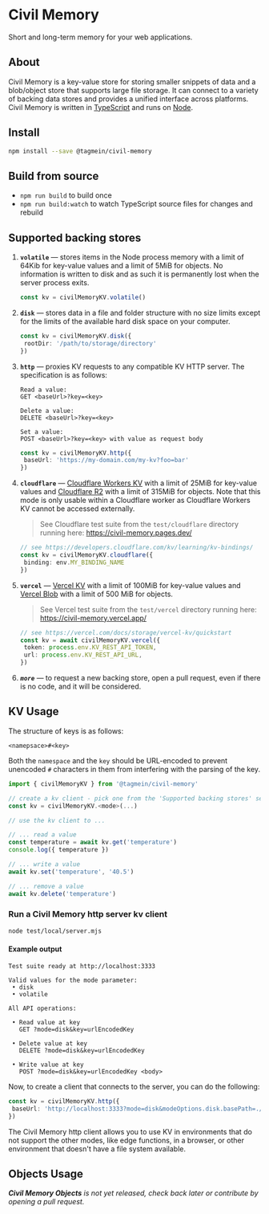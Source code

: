 # Civil Memory

Short and long-term memory for your web applications.

## About

Civil Memory is a key-value store for storing smaller snippets of data and a blob/object store that supports large file storage. It can connect to a variety of backing data stores and provides a unified interface across platforms. Civil Memory is written in [TypeScript](https://www.typescriptlang.org/) and runs on [Node](https://nodejs.org/).

## Install

```sh
npm install --save @tagmein/civil-memory
```

## Build from source

- `npm run build` to build once
- `npm run build:watch` to watch TypeScript source files for changes and rebuild

## Supported backing stores

1. **`volatile`** &mdash; stores items in the Node process memory with a limit of 64Kib for key-value values and a limit of 5MiB for objects. No information is written to disk and as such it is permanently lost when the server process exits.

   >

   ```TypeScript
   const kv = civilMemoryKV.volatile()
   ```

2. **`disk`** &mdash; stores data in a file and folder structure with no size limits except for the limits of the available hard disk space on your computer.

   >

   ```TypeScript
   const kv = civilMemoryKV.disk({
    rootDir: '/path/to/storage/directory'
   })
   ```

3. **`http`** &mdash; proxies KV requests to any compatible KV HTTP server. The specification is as follows:

   >

   ```
   Read a value:
   GET <baseUrl>?key=<key>

   Delete a value:
   DELETE <baseUrl>?key=<key>

   Set a value:
   POST <baseUrl>?key=<key> with value as request body
   ```

   >

   ```TypeScript
   const kv = civilMemoryKV.http({
    baseUrl: 'https://my-domain.com/my-kv?foo=bar'
   })
   ```

4. **`cloudflare`** &mdash; [Cloudflare Workers KV](https://developers.cloudflare.com/kv) with a limit of 25MiB for key-value values and [Cloudflare R2](https://developers.cloudflare.com/r2) with a limit of 315MiB for objects. Note that this mode is only usable within a Cloudflare worker as Cloudflare Workers KV cannot be accessed externally.

   > See Cloudflare test suite from the `test/cloudflare` directory running here: https://civil-memory.pages.dev/

   >

   ```TypeScript
   // see https://developers.cloudflare.com/kv/learning/kv-bindings/
   const kv = civilMemoryKV.cloudflare({
    binding: env.MY_BINDING_NAME
   })
   ```

5. **`vercel`** &mdash; [Vercel KV](https://vercel.com/storage/kv) with a limit of 100MiB for key-value values and [Vercel Blob](https://vercel.com/docs/storage/vercel-blob) with a limit of 500 MiB for objects.

   > See Vercel test suite from the `test/vercel` directory running here: https://civil-memory.vercel.app/

   >

   ```TypeScript
   // see https://vercel.com/docs/storage/vercel-kv/quickstart
   const kv = await civilMemoryKV.vercel({
    token: process.env.KV_REST_API_TOKEN,
    url: process.env.KV_REST_API_URL,
   })
   ```

6. **_`more`_** &mdash; to request a new backing store, open a pull request, even if there is no code, and it will be considered.

## KV Usage

The structure of keys is as follows:

```
<namepsace>#<key>
```

Both the `namespace` and the `key` should be URL-encoded to prevent unencoded `#` characters in them from interfering with the parsing of the key.

```TypeScript
import { civilMemoryKV } from '@tagmein/civil-memory'

// create a kv client - pick one from the 'Supported backing stores' section above
const kv = civilMemoryKV.<mode>(...)

// use the kv client to ...

// ... read a value
const temperature = await kv.get('temperature')
console.log({ temperature })

// ... write a value
await kv.set('temperature', '40.5')

// ... remove a value
await kv.delete('temperature')
```

### Run a Civil Memory http server kv client

```sh
node test/local/server.mjs
```

#### Example output

```
Test suite ready at http://localhost:3333

Valid values for the mode parameter:
 • disk
 • volatile

All API operations:

 • Read value at key
   GET ?mode=disk&key=urlEncodedKey

 • Delete value at key
   DELETE ?mode=disk&key=urlEncodedKey

 • Write value at key
   POST ?mode=disk&key=urlEncodedKey <body>
```

Now, to create a client that connects to the server, you can do the following:

```TypeScript
const kv = civilMemoryKV.http({
 baseUrl: 'http://localhost:3333?mode=disk&modeOptions.disk.basePath=./my-kv-store'
})
```

The Civil Memory http client allows you to use KV in environments that do not support the other modes, like edge functions, in a browser, or other environment that doesn't have a file system available.

## Objects Usage

_**Civil Memory Objects** is not yet released, check back later or contribute by opening a pull request._
